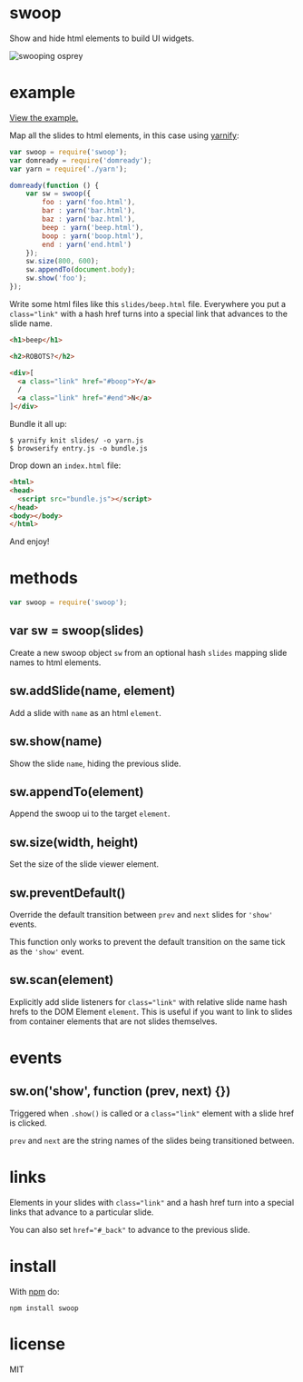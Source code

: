 swoop
=====

Show and hide html elements to build UI widgets.

![swooping osprey](http://substack.net/images/swoop.png)

example
=======

[View the example.](http://substack.net/projects/swoop-example/)

Map all the slides to html elements, in this case using
[yarnify](https://github.com/substack/yarnify):

``` js
var swoop = require('swoop');
var domready = require('domready');
var yarn = require('./yarn');

domready(function () {
    var sw = swoop({
        foo : yarn('foo.html'),
        bar : yarn('bar.html'),
        baz : yarn('baz.html'),
        beep : yarn('beep.html'),
        boop : yarn('boop.html'),
        end : yarn('end.html')
    });
    sw.size(800, 600);
    sw.appendTo(document.body);
    sw.show('foo');
});
```
Write some html files like this `slides/beep.html` file.
Everywhere you put a `class="link"` with a hash href turns into a special link
that advances to the slide name.

``` html
<h1>beep</h1>

<h2>ROBOTS?</h2>

<div>[
  <a class="link" href="#boop">Y</a>
  /
  <a class="link" href="#end">N</a>
]</div>
```

Bundle it all up:

```
$ yarnify knit slides/ -o yarn.js
$ browserify entry.js -o bundle.js
```

Drop down an `index.html` file:

``` html
<html>
<head>
  <script src="bundle.js"></script>
</head>
<body></body>
</html>
```

And enjoy!

methods
=======

``` js
var swoop = require('swoop');
```

var sw = swoop(slides)
----------------------

Create a new swoop object `sw` from an optional hash `slides` mapping slide
names to html elements.

sw.addSlide(name, element)
--------------------------

Add a slide with `name` as an html `element`.

sw.show(name)
-------------

Show the slide `name`, hiding the previous slide.

sw.appendTo(element)
--------------------

Append the swoop ui to the target `element`.

sw.size(width, height)
----------------------

Set the size of the slide viewer element.

sw.preventDefault()
-------------------

Override the default transition between `prev` and `next` slides for `'show'`
events.

This function only works to prevent the default transition on the same tick as
the `'show'` event.

sw.scan(element)
----------------

Explicitly add slide listeners for `class="link"` with relative slide name hash
hrefs to the DOM Element `element`. This is useful if you want to link to slides
from container elements that are not slides themselves.

events
======

sw.on('show', function (prev, next) {})
---------------------------------------

Triggered when `.show()` is called or a `class="link"` element with a slide href
is clicked.

`prev` and `next` are the string names of the slides being transitioned between.

links
=====

Elements in your slides with `class="link"` and a hash href turn into a special
links that advance to a particular slide.

You can also set `href="#_back"` to advance to the previous slide.

install
=======

With [npm](http://npmjs.org) do:

```
npm install swoop
```

license
=======

MIT
